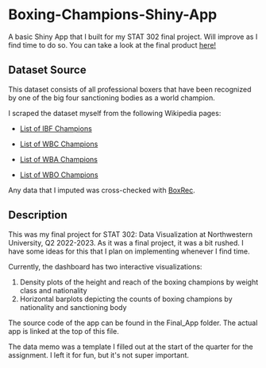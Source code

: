# Boxing-Champions-Shiny-App

A basic Shiny App that I built for my STAT 302 final project. Will improve as I find time to do so. You can take a look at the final product [here!](https://arushiyer12.shinyapps.io/Final_App/)

## **Dataset Source**

This dataset consists of all professional boxers that have been recognized by one of the big four sanctioning bodies as a world champion.

I scraped the dataset myself from the following Wikipedia pages:

-   [List of IBF Champions](https://en.wikipedia.org/wiki/List_of_IBF_world_champions)

-   [List of WBC Champions](https://en.wikipedia.org/wiki/List_of_WBC_world_champions)

-   [List of WBA Champions](https://en.wikipedia.org/wiki/List_of_WBA_world_champions)

-   [List of WBO Champions](https://en.wikipedia.org/wiki/List_of_WBO_world_champions)

Any data that I imputed was cross-checked with [BoxRec](https://boxrec.com/).

## **Description**

This was my final project for STAT 302: Data Visualization at Northwestern University, Q2 2022-2023. As it was a final project, it was a bit rushed. I have some ideas for this that I plan on implementing whenever I find time.

Currently, the dashboard has two interactive visualizations:

1.  Density plots of the height and reach of the boxing champions by weight class and nationality
2.  Horizontal barplots depicting the counts of boxing champions by nationality and sanctioning body

The source code of the app can be found in the Final_App folder. The actual app is linked at the top of this file.

The data memo was a template I filled out at the start of the quarter for the assignment. I left it for fun, but it's not super important.
